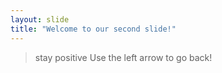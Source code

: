 ```yaml
---
layout: slide
title: "Welcome to our second slide!"
---
```

> stay positive
Use the left arrow to go back!

